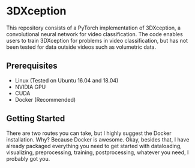 3DXception
==============================

This repository consists of a PyTorch implementation of 3DXception, a convolutional neural network for video classification. The code enables users to train 3DXception for problems in video classification, but has not been tested for data outside videos such as volumetric data.

## Prerequisites 

* Linux (Tested on Ubuntu 16.04 and 18.04)
* NVIDIA GPU
* CUDA
* Docker (Recommended)


## Getting Started

There are two routes you can take, but I highly suggest the Docker installation. Why? Because Docker is awesome. Okay, besides that, I have already packaged everything you need to get started with dataloading, visualizing, preprocessing, training, postprocessing, whatever you need, I probably got you.






